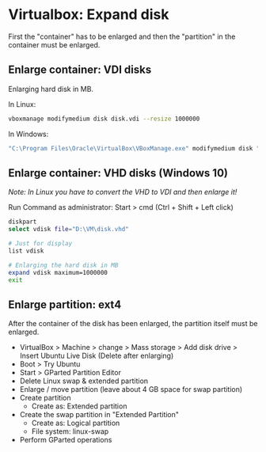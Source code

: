 # Virtualbox: Expand disk

First the "container" has to be enlarged and then the "partition" in the container must be enlarged.

## Enlarge container: VDI disks

Enlarging hard disk in MB.

In Linux:

```bash
vboxmanage modifymedium disk disk.vdi --resize 1000000
```

In Windows:

```bash
"C:\Program Files\Oracle\VirtualBox\VBoxManage.exe" modifymedium disk "D:\VM\disk.vdi" --resize 1000000
```

## Enlarge container: VHD disks (Windows 10)

*Note: In Linux you have to convert the VHD to VDI and then enlarge it!*

Run Command as administrator: Start > cmd (Ctrl + Shift + Left click)

```bash
diskpart
select vdisk file="D:\VM\disk.vhd"

# Just for display
list vdisk

# Enlarging the hard disk in MB
expand vdisk maximum=1000000
exit
```

## Enlarge partition: ext4

After the container of the disk has been enlarged, the partition itself must be enlarged.

* VirtualBox > Machine > change > Mass storage > Add disk drive > Insert Ubuntu Live Disk (Delete after enlarging)
* Boot > Try Ubuntu
* Start > GParted Partition Editor
* Delete Linux swap & extended partition
* Enlarge / move partition (leave about 4 GB space for swap partition)
* Create partition
  - Create as: Extended partition
* Create the swap partition in "Extended Partition"
  - Create as: Logical partition
  - File system: linux-swap
* Perform GParted operations
